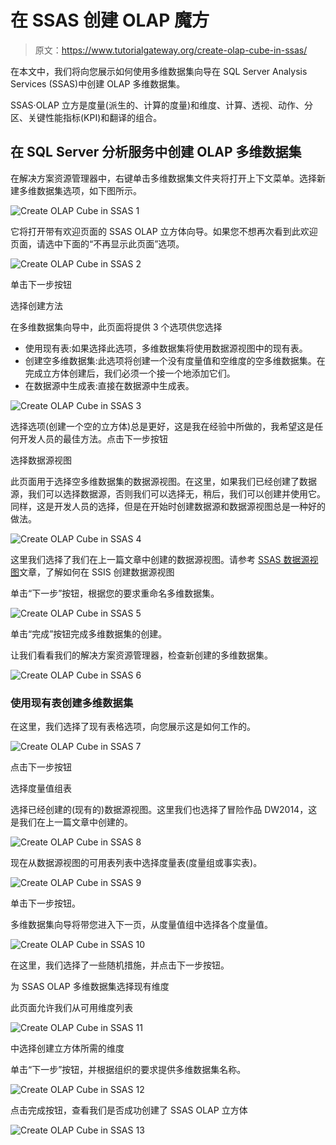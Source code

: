 # 在 SSAS 创建 OLAP 魔方

> 原文：<https://www.tutorialgateway.org/create-olap-cube-in-ssas/>

在本文中，我们将向您展示如何使用多维数据集向导在 SQL Server Analysis Services (SSAS)中创建 OLAP 多维数据集。

SSAS·OLAP 立方是度量(派生的、计算的度量)和维度、计算、透视、动作、分区、关键性能指标(KPI)和翻译的组合。

## 在 SQL Server 分析服务中创建 OLAP 多维数据集

在解决方案资源管理器中，右键单击多维数据集文件夹将打开上下文菜单。选择新建多维数据集选项，如下图所示。

![Create OLAP Cube in SSAS 1](img/72e9d1475c8c80f4a17cdf7595600825.png)

它将打开带有欢迎页面的 SSAS OLAP 立方体向导。如果您不想再次看到此欢迎页面，请选中下面的“不再显示此页面”选项。

![Create OLAP Cube in SSAS 2](img/38998398e7f1c2fe3f03723342f29b25.png)

单击下一步按钮

选择创建方法

在多维数据集向导中，此页面将提供 3 个选项供您选择

*   使用现有表:如果选择此选项，多维数据集将使用数据源视图中的现有表。
*   创建空多维数据集:此选项将创建一个没有度量值和空维度的空多维数据集。在完成立方体创建后，我们必须一个接一个地添加它们。
*   在数据源中生成表:直接在数据源中生成表。

![Create OLAP Cube in SSAS 3](img/a4b3c38da363f34157d6df69870f76c4.png)

选择选项(创建一个空的立方体)总是更好，这是我在经验中所做的，我希望这是任何开发人员的最佳方法。点击下一步按钮

选择数据源视图

此页面用于选择空多维数据集的数据源视图。在这里，如果我们已经创建了数据源，我们可以选择数据源，否则我们可以选择无，稍后，我们可以创建并使用它。同样，这是开发人员的选择，但是在开始时创建数据源和数据源视图总是一种好的做法。

![Create OLAP Cube in SSAS 4](img/6f4670de0d41ed3736245ac8bcdaf33e.png)

这里我们选择了我们在上一篇文章中创建的数据源视图。请参考 [SSAS 数据源视图](https://www.tutorialgateway.org/ssas-data-source-view/)文章，了解如何在 SSIS 创建数据源视图

单击“下一步”按钮，根据您的要求重命名多维数据集。

![Create OLAP Cube in SSAS 5](img/9be9ca9a409db35ffd1b295cf3204618.png)

单击“完成”按钮完成多维数据集的创建。

让我们看看我们的解决方案资源管理器，检查新创建的多维数据集。

![Create OLAP Cube in SSAS 6](img/0b605a9183372ef2928cb7ad48470d8a.png)

### 使用现有表创建多维数据集

在这里，我们选择了现有表格选项，向您展示这是如何工作的。

![Create OLAP Cube in SSAS 7](img/585fd92c7aa238923b0596ce290ab6c5.png)

点击下一步按钮

选择度量值组表

选择已经创建的(现有的)数据源视图。这里我们也选择了冒险作品 DW2014，这是我们在上一篇文章中创建的。

![Create OLAP Cube in SSAS 8](img/96c9c48185a3e4139637aaab05ca165e.png)

现在从数据源视图的可用表列表中选择度量表(度量组或事实表)。

![Create OLAP Cube in SSAS 9](img/9a741fbb4d582473f11b59b96e5bd91e.png)

单击下一步按钮。

多维数据集向导将带您进入下一页，从度量值组中选择各个度量值。

![Create OLAP Cube in SSAS 10](img/a1266774cfbb7d2dddab32e97eabd4f2.png)

在这里，我们选择了一些随机措施，并点击下一步按钮。

为 SSAS OLAP 多维数据集选择现有维度

此页面允许我们从可用维度列表

![Create OLAP Cube in SSAS 11](img/270bbbd5c95a2d8d2281c6607d4fcf1f.png)

中选择创建立方体所需的维度

单击“下一步”按钮，并根据组织的要求提供多维数据集名称。

![Create OLAP Cube in SSAS 12](img/91d3833a5d6c2fa12e4d14f123969173.png)

点击完成按钮，查看我们是否成功创建了 SSAS OLAP 立方体

![Create OLAP Cube in SSAS 13](img/1472c40cded6910262368b66b4f30e88.png)